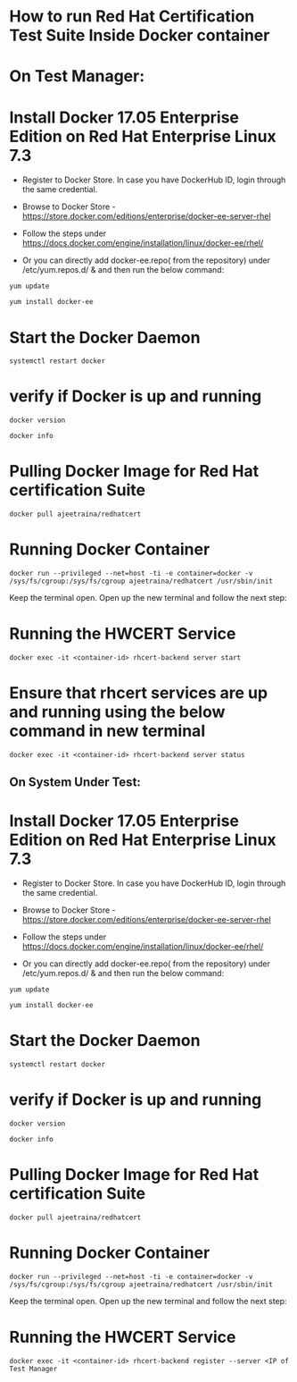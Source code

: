 
# How to run Red Hat Certification Test Suite Inside Docker container

# On Test Manager:


# Install Docker 17.05 Enterprise Edition on Red Hat Enterprise Linux 7.3

- Register to Docker Store. In case you have DockerHub ID, login through the same credential.

 - Browse to Docker Store - https://store.docker.com/editions/enterprise/docker-ee-server-rhel
 
 - Follow the steps under https://docs.docker.com/engine/installation/linux/docker-ee/rhel/
 
 - Or you can directly add docker-ee.repo( from the repository) under /etc/yum.repos.d/ & and then run the below command:
 
 ```yum update```
 
 
 ```yum install docker-ee```
 
 # Start the Docker Daemon
 
```systemctl restart docker```

# verify if Docker is up and running

```docker version```

```docker info```


# Pulling Docker Image for Red Hat certification Suite 

```docker pull ajeetraina/redhatcert```

# Running Docker Container

```docker run --privileged --net=host -ti -e container=docker -v /sys/fs/cgroup:/sys/fs/cgroup ajeetraina/redhatcert /usr/sbin/init```

Keep the terminal open. Open up the new terminal and follow the next step:

# Running the HWCERT Service

```docker exec -it <container-id> rhcert-backend server start```

# Ensure that rhcert services are up and running using the below command in new terminal

```docker exec -it <container-id> rhcert-backend server status```


## On System Under Test:


# Install Docker 17.05 Enterprise Edition on Red Hat Enterprise Linux 7.3

- Register to Docker Store. In case you have DockerHub ID, login through the same credential.

 - Browse to Docker Store - https://store.docker.com/editions/enterprise/docker-ee-server-rhel
 
 - Follow the steps under https://docs.docker.com/engine/installation/linux/docker-ee/rhel/
 
 - Or you can directly add docker-ee.repo( from the repository) under /etc/yum.repos.d/ & and then run the below command:
 
 ```yum update```
 
 
 ```yum install docker-ee```
 
 # Start the Docker Daemon
 
```systemctl restart docker```

# verify if Docker is up and running

```docker version```

```docker info```


# Pulling Docker Image for Red Hat certification Suite 

```docker pull ajeetraina/redhatcert```

# Running Docker Container

```docker run --privileged --net=host -ti -e container=docker -v /sys/fs/cgroup:/sys/fs/cgroup ajeetraina/redhatcert /usr/sbin/init```

Keep the terminal open. Open up the new terminal and follow the next step:

# Running the HWCERT Service

```docker exec -it <container-id> rhcert-backend register --server <IP of Test Manager```




 
 
